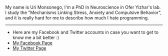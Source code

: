 
My name is Uri Monsonego, I'm a PhD in Neuroscience in Ofer Yizhar's lab. I study the "Mechanisms Linking Stress, Anxiety and Compulsive Behavior", and it is really hard for me to describe how much I hate programming. 

------

* Here are my Facebook and Twitter accounts in case you want to get to know me a bit better :) 
* [My Facebook Page](https://www.facebook.com/uri.monsonego)
* [My Twitter Page](https://x.com/UriMons)

